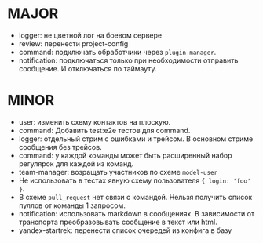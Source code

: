 # MAJOR
* logger: не цветной лог на боевом сервере
* review: перенести project-config
* command: подключать обработчики через `plugin-manager`.
* notification: подключаться только при необходимости отправить сообщение. И отключаться по таймауту.

# MINOR
* user: изменить схему контактов на плоскую.
* command: Добавить test:e2e тестов для command.
* logger: отдельный стрим с ошибками и трейсом. В основном стриме сообщения без трейсов.
* command: у каждой команды может быть расширенный набор регулярок для каждой из команд.
* team-manager: возращать участников по схеме `model-user`
* Не использовать в тестах явную схему пользователя `{ login: 'foo' }`.
* В схеме `pull_request` нет связи с командой. Нельзя получить список пуллов от команды 1 запросом.
* notification: использовать markdown в сообщениях. В зависимости от транспорта преобразовывать сообщение в текст или html.
* yandex-startrek: перенести список очередей из конфига в базу
